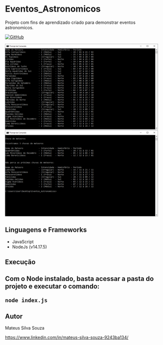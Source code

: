 # Eventos_Astronomicos
Projeto com fins de aprendizado criado para demonstrar eventos astronomicos.

<a href="https://github.com/mateussilvasouza/Eventos_Astronomicos/blob/6c83206fe285c4dd6a49a4caf6440f51dfa0b2e8/LICENSE"><img alt="GitHub" src="https://img.shields.io/github/license/mateussilvasouza/CM-Life?label=license"></a>

<img src="assets\execucao_1.png">
<img src="assets\execucao_2.png">

<h2>Linguagens e Frameworks</h2>
<ul>
    <li>JavaScript</li>
    <li>NodeJs (v14.17.5)</li>
</ul>

<h2>Execução<h2>

Com o Node instalado, basta acessar a pasta do projeto e executar o comando:

    node index.js

<h2>Autor</h2>
Mateus Silva Souza

https://www.linkedin.com/in/mateus-silva-souza-9243ba134/